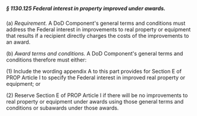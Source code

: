 ##### § 1130.125 Federal interest in property improved under awards. #####

(a) *Requirement.* A DoD Component's general terms and conditions must address the Federal interest in improvements to real property or equipment that results if a recipient directly charges the costs of the improvements to an award.

(b) *Award terms and conditions.* A DoD Component's general terms and conditions therefore must either:

(1) Include the wording appendix A to this part provides for Section E of PROP Article I to specify the Federal interest in improved real property or equipment; or

(2) Reserve Section E of PROP Article I if there will be no improvements to real property or equipment under awards using those general terms and conditions or subawards under those awards.
